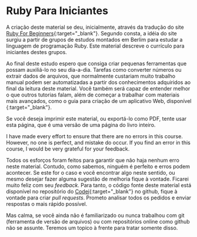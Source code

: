 # Ruby Para Iniciantes

A criação deste material se deu, inicialmente, através da tradução do site [Ruby For Beginners](http://ruby-for-beginners.rubymonstas.org/index.html){:target="_blank"}. Segundo consta, a idéia do site surgiu a partir de grupos de estudos montados em Berlim para estudar a linguagem de programação Ruby. Este material descreve o currículo para iniciantes destes grupos.

Ao final deste estudo espero que consiga criar pequenas ferramentas que possam auxiliá-lo no seu
dia-a-dia. Tarefas como converter números ou extrair dados de arquivos, que normalmente custariam muito trabalho manual podem ser automatizadas a partir dos conhecimentos adquiridos ao final da leitura deste material. Você também será capaz de entender melhor o que outros tutorias  falam, além de começar a trabalhar com materiais mais avançados, como o guia para criação de um aplicativo Web, disponível [](){:target="_blank"}.

Se você deseja imprimir este material, ou exportá-lo como PDF, tente usar esta página, que
é uma versão de uma página do livro inteiro.


I have made every effort to ensure that there are no errors in this course. However, no one is perfect, and mistake do occur. If you find an error in this course, I would be very grateful for your feedback.

Todos os esforços foram feitos para garantir que não haja nenhum erro neste material. Contudo, como sabemos, ninguém é perfeito e erros podem acontecer. Se este for o caso e você encontrar algo neste sentido, ou mesmo desejar fazer alguma sugestão de melhoria fique à vontade. Ficarei muito feliz com seu *feedback*. Para tanto, o código fonte deste material está disponível no repositório do [Codei](https://github.com/codei-codei/ruby-para-iniciantes){:target="_blank"} no github, fique à vontade para criar *pull requests*. Prometo analisar todos os pedidos e enviar respostas o mais rápido possível.

Mas calma, se você ainda não é familiarizado ou nunca trabalhou com git (ferramenta de versão de arquivos) ou com repositórios online como github não se assunte. Teremos um topico à frente para tratar somente disso.


